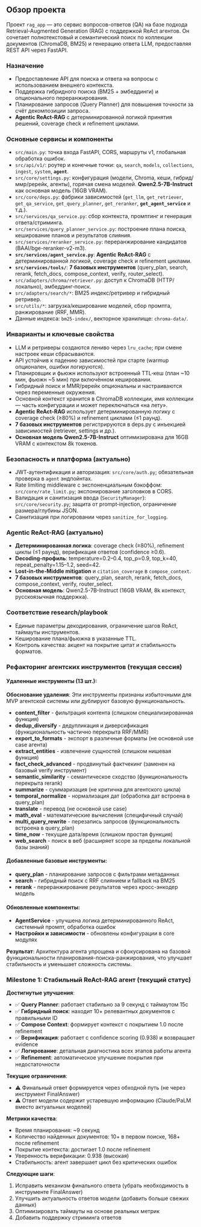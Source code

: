 ## Обзор проекта

Проект `rag_app` — это сервис вопросов-ответов (QA) на базе подхода Retrieval-Augmented Generation (RAG) с поддержкой ReAct агентов. Он сочетает полнотекстовый и семантический поиск по коллекции документов (ChromaDB, BM25) и генерацию ответа LLM, предоставляя REST API через FastAPI.

### Назначение
- Предоставление API для поиска и ответа на вопросы с использованием внешнего контекста.
- Поддержка гибридного поиска (BM25 + эмбеддинги) и опционального переранжирования.
- Планирование запросов (Query Planner) для повышения точности за счёт декомпозиции запроса.
- **Agentic ReAct-RAG** с детерминированной логикой принятия решений, coverage check и refinement циклами.

### Основные сервисы и компоненты
- `src/main.py`: точка входа FastAPI, CORS, маршруты v1, глобальная обработка ошибок.
- `src/api/v1/`: роутер и конечные точки: `qa`, `search`, `models`, `collections`, `ingest`, `system`, **`agent`**.
- `src/core/settings.py`: конфигурация (модели, Chroma, кеши, гибрид/ммр/ререйк, агенты), горячая смена моделей. **Qwen2.5-7B-Instruct** как основная модель (16GB VRAM).
- `src/core/deps.py`: фабрики зависимостей (`get_llm`, `get_retriever`, `get_qa_service`, `get_query_planner`, `get_reranker`, **`get_agent_service`** и т.д.).
- `src/services/qa_service.py`: сбор контекста, промптинг и генерация ответа/стриминга.
- `src/services/query_planner_service.py`: построение плана поиска, кеширование планов и результатов слияния.
- `src/services/reranker_service.py`: переранжирование кандидатов (BAAI/bge-reranker-v2-m3).
- **`src/services/agent_service.py`**: **Agentic ReAct-RAG** с детерминированной логикой, coverage check и refinement циклами.
- **`src/services/tools/`**: **7 базовых инструментов** (query_plan, search, rerank, fetch_docs, compose_context, verify, router_select).
- `src/adapters/chroma/retriever.py`: доступ к ChromaDB (HTTP/локально), эмбеддинг‑поиск.
- `src/adapters/search/*`: BM25 индекс/ретривер и гибридный ретривер.
- `src/utils/*`: загрузка/кеширование моделей, сбор промпта, ранжирование (RRF, MMR).
- Данные индекса: `bm25-index/`, векторное хранилище: `chroma-data/`.

### Инварианты и ключевые свойства
- LLM и ретриверы создаются лениво через `lru_cache`; при смене настроек кеши сбрасываются.
- API устойчив к падению зависимостей при старте (warmup опционален, ошибки логируются).
- Планировщик и фьюжн используют встроенный TTL‑кеш (план ~10 мин, фьюжн ~5 мин) при включённом кешировании.
- Гибридный поиск и MMR/ререйк опциональны и настраиваются через переменные окружения.
- Основной контекст хранится в ChromaDB коллекции, имя коллекции — часть конфигурации и может переключаться «на лету».
- **Agentic ReAct-RAG** использует детерминированную логику с coverage check (≥80%) и refinement циклами (≤1 раунд).
- **7 базовых инструментов** регистрируются в deps.py с инъекцией зависимостей (retriever, settings и др.).
- **Основная модель Qwen2.5-7B-Instruct** оптимизирована для 16GB VRAM с контекстом 8k токенов.

### Безопасность и платформа (актуально)
- JWT‑аутентификация и авторизация: `src/core/auth.py`; обязательная проверка в `agent` эндпойнтах.
- Rate limiting middleware с экспоненциальным бэкоффом: `src/core/rate_limit.py`; экспонирование заголовков в CORS.
- Валидация и санитизация ввода (`SecurityManager`): `src/core/security.py`; защита от prompt‑injection, ограничение размера/глубины JSON.
- Санитизация при логировании через `sanitize_for_logging`.

### Agentic ReAct-RAG (актуально)
- **Детерминированная логика**: coverage check (≥80%), refinement циклы (≤1 раунд), верификация ответов (confidence ≥0.6).
- **Decoding‑профиль**: temperature=0.2–0.4, top_p=0.9, top_k=40, repeat_penalty=1.15–1.2, seed=42.
- **Lost‑in‑the‑Middle mitigation** и `citation_coverage` в `compose_context`.
- **7 базовых инструментов**: query_plan, search, rerank, fetch_docs, compose_context, verify, router_select.
- **Основная модель**: Qwen2.5-7B-Instruct (16GB VRAM, 8k контекст, русскоязычная поддержка).

### Соответствие research/playbook
- Единые параметры декодирования, ограничение шагов ReAct, таймауты инструментов.
- Кеширование плана/фьюжна в указанные TTL.
- Контроль качества: акцент на покрытие цитат и стабильность форматов.

### Рефакторинг агентских инструментов (текущая сессия)

#### Удаленные инструменты (13 шт.):
**Обоснование удаления**: Эти инструменты признаны избыточными для MVP агентской системы или дублируют базовую функциональность.

- **content_filter** - фильтрация контента (слишком специализированная функция)
- **dedup_diversify** - дедупликация и диверсификация (функциональность частично перекрыта RRF/MMR)
- **export_to_formats** - экспорт в различные форматы (не основной use case агента)
- **extract_entities** - извлечение сущностей (слишком нишевая функция)
- **fact_check_advanced** - продвинутый фактчекинг (заменен на базовый verify инструмент)
- **semantic_similarity** - семантическое сходство (функциональность перекрыта rerank)
- **summarize** - суммаризация (не критична для агентского цикла)
- **temporal_normalize** - нормализация дат (обработка дат встроена в query_plan)
- **translate** - перевод (не основной use case)
- **math_eval** - математические вычисления (специфичный случай)
- **multi_query_rewrite** - перезапись запросов (функциональность встроена в query_plan)
- **time_now** - текущие дата/время (слишком простая функция)
- **web_search** - поиск в веб (расширяет scope за пределы локальной базы знаний)

#### Добавленные базовые инструменты:
- **query_plan** - планирование запросов с фильтрами метаданных
- **search** - гибридный поиск с RRF слиянием и fallback на BM25
- **rerank** - переранжирование результатов через кросс-энкодер модель

#### Обновленные компоненты:
- **AgentService** - улучшена логика детерминированного ReAct, системный промпт, обработка ошибок
- **Настройки и зависимости** - обновлены конфигурации в core модулях

**Результат**: Архитектура агента упрощена и сфокусирована на базовой функциональности планирования-поиска-ранжирования, что улучшает стабильность и уменьшает сложность системы.

### Milestone 1: Стабильный ReAct-RAG агент (текущий статус)

**Достигнутые улучшения**:
- ✅ **Query Planner**: работает стабильно за 9 секунд с таймаутом 15с
- ✅ **Гибридный поиск**: находит 10+ релевантных документов с правильными ID
- ✅ **Compose Context**: формирует контекст с покрытием 1.0 после refinement
- ✅ **Верификация**: работает с confidence scoring (0.938) и возвращает evidence
- ✅ **Логирование**: детальная диагностика всех этапов работы агента
- ✅ **Refinement**: автоматическое улучшение покрытия при недостаточности

**Текущие ограничения**:
- ⚠️ Финальный ответ формируется через обходной путь (не через инструмент FinalAnswer)
- ⚠️ Ответ модели содержит устаревшую информацию (Claude/PaLM вместо актуальных моделей)

**Метрики качества**:
- Время планирования: ~9 секунд
- Количество найденных документов: 10+ в первом поиске, 168+ после refinement
- Покрытие контекста: достигает 1.0 после refinement
- Уверенность верификации: 0.938 (высокая)
- Стабильность: агент завершает цикл без критических ошибок

**Следующие шаги**:
1. Исправить механизм финального ответа (убрать необходимость в инструменте FinalAnswer)
2. Улучшить актуальность ответов модели (добавить больше свежих данных)
3. Оптимизировать таймауты на основе реальных метрик
4. Добавить поддержку стриминга ответов


